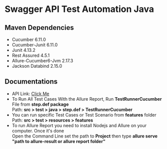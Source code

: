 # Swagger API Test Automation Java

## Maven Dependencies
- Cucumber 6.11.0
- Cucumber-Junit 6.11.0
- Junit 4.13.2
- Rest Assured 4.5.1
- Allure-Cucumber6-Jvm 2.17.3
- Jackson Databind 2.15.0

## Documentations
- API Link: <a href="https://fakerestapi.azurewebsites.net/index.html" target="_blank">Click Me</a>
- To Run All Test Cases With the Allure Report, Run **TestRunnerCucumber** File from **step.def package** <br />
  Path: <b> src > test > java > step.def >  TestRunnerCucumber </b>
- You can run specific Test Cases or Test Scenario from **features** folder <br/>
  Path: <b> src > test > resources > features </b>
- To run Allure Report you need to install Nodejs and Allure on your computer. Once it's done <br />
  Open the Command Line set the path to **Project** then type **allure serve** **"path to allure-result or allure report folder"** 
 


